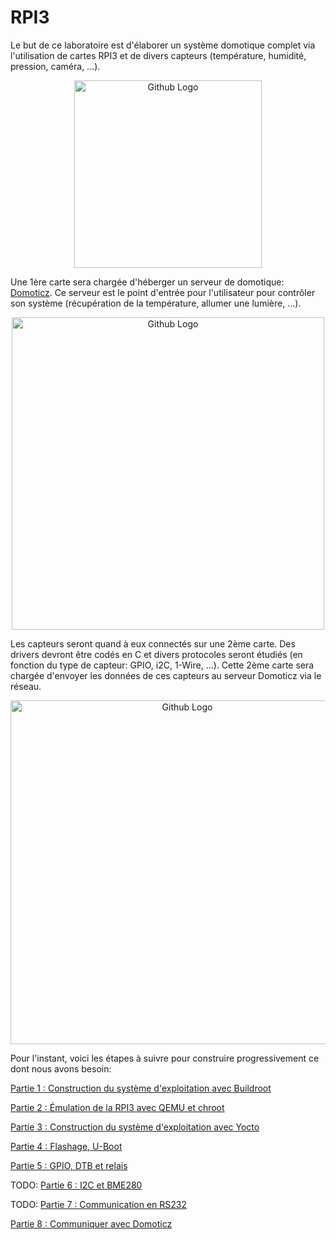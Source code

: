 # RPI3

Le but de ce laboratoire est d'élaborer un système domotique complet via
l'utilisation de cartes RPI3 et de divers capteurs (température, humidité,
pression, caméra, ...).

<p align="center">
  <img src="https://github.com/pblottiere/embsys/blob/master/labs/rpi3/imgs/rpi3.png" width="300" title="Github Logo">
</p>

Une 1ère carte sera chargée d'héberger un serveur de domotique:
[Domoticz](https://domoticz.com/). Ce serveur est le point d'entrée pour
l'utilisateur pour contrôler son système (récupération de la température,
allumer une lumière, ...).

<p align="center">
  <img src="https://github.com/pblottiere/embsys/blob/master/labs/rpi3/imgs/domoticz_sensors.jpg" width="500" title="Github Logo">
</p>

Les capteurs seront quand à eux connectés sur une 2ème carte. Des drivers
devront être codés en C et divers protocoles seront étudiés (en fonction du
type de capteur: GPIO, i2C, 1-Wire, ...). Cette 2ème carte sera chargée
d'envoyer les données de ces capteurs au serveur Domoticz via le réseau.

<p align="center">
  <img src="https://github.com/pblottiere/embsys/blob/master/labs/rpi3/imgs/arch.png" width="550" title="Github Logo">
</p>

Pour l'instant, voici les étapes à suivre pour construire progressivement ce
dont nous avons besoin:

[Partie 1 : Construction du système d'exploitation avec Buildroot](buildroot.md)

[Partie 2 : Émulation de la RPI3 avec QEMU et chroot](qemu.md)

[Partie 3 : Construction du système d'exploitation avec Yocto](yocto.md)

[Partie 4 : Flashage, U-Boot](flash_uboot.md)

[Partie 5 : GPIO, DTB et relais](relais.md)

TODO: [Partie 6 : I2C et BME280](bme280.md)

TODO: [Partie 7 : Communication en RS232](bme280.md)

[Partie 8 : Communiquer avec Domoticz](domoticz.md)

